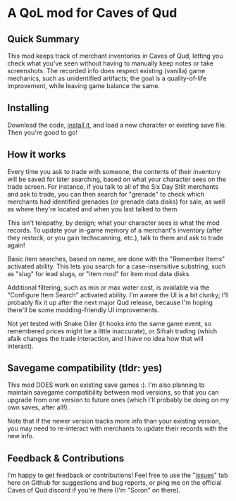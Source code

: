 # A QoL mod for Caves of Qud

## Quick Summary

This mod keeps track of merchant inventories in Caves of Qud, letting you check what you've seen without having to manually keep notes or take screenshots. The recorded info does respect existing (vanilla) game mechanics, such as unidentified artifacts; the goal is a quality-of-life improvement, while leaving game balance the same.

## Installing

Download the code, [install it](https://wiki.cavesofqud.com/wiki/Modding:Installing_a_mod#Manual_Download), and load a new character or existing save file. Then you're good to go!

## How it works

Every time you ask to trade with someone, the contents of their inventory will be saved for later searching, based on what your character sees on the trade screen. For instance, if you talk to all of the Six Day Stilt merchants and ask to trade, you can then search for "grenade" to check which merchants had identified grenades (or grenade data disks) for sale, as well as where they're located and when you last talked to them.

This isn't telepathy, by design; what your character sees is what the mod records. To update your in-game memory of a merchant's inventory (after they restock, or you gain techscanning, etc.), talk to them and ask to trade again!

Basic item searches, based on name, are done with the "Remember Items" activated ability. This lets you search for a case-insensitive substring, such as "slug" for lead slugs, or "item mod" for item mod data disks.

Additional filtering, such as min or max water cost, is available via the "Configure Item Search" activated ability. I'm aware the UI is a bit clunky; I'll probably fix it up after the next major Qud release, because I'm hoping there'll be some modding-friendly UI improvements.

Not yet tested with Snake Oiler (it hooks into the same game event, so remembered prices might be a little inaccurate), or Sifrah trading (which afaik changes the trade interaction, and I have no idea how that will interact).

## Savegame compatibility (tldr: yes)

This mod DOES work on existing save games :). I'm also planning to maintain savegame compatibility between mod versions, so that you can upgrade from one version to future ones (which I'll probably be doing on my own saves, after all!).

Note that if the newer version tracks more info than your existing version, you may need to re-interact with merchants to update their records with the new info.

## Feedback & Contributions

I'm happy to get feedback or contributions! Feel free to use the "[issues](https://github.com/HeatherSoron/QudMerchantMemory/issues)" tab here on Github for suggestions and bug reports, or ping me on the official Caves of Qud discord if you're there (I'm "Soron" on there).
